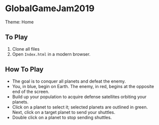 # GlobalGameJam2019

Theme: Home

## To Play

1. Clone all files
2. Open `Index.html` in a modern browser.

## How To Play

* The goal is to conquer all planets and defeat the enemy.
* You, in blue, begin on Earth. The enemy, in red, begins at the opposite end of the screen.
* Build up your population to acquire defense satellites orbiting your planets.
* Click on a planet to select it; selected planets are outlined in green. Next, click on a target planet to send your shuttles.
* Double click on a planet to stop sending shuttles.
